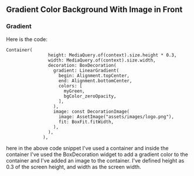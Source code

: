 ## Gradient Color Background With Image in Front

### Gradient

Here is the code:
```
Container(
                height: MediaQuery.of(context).size.height * 0.3,
                width: MediaQuery.of(context).size.width,
                decoration: BoxDecoration(
                  gradient: LinearGradient(
                    begin: Alignment.topCenter,
                    end: Alignment.bottomCenter,
                    colors: [
                      myGreen,
                      bgColor_zeroOpacity,
                    ],
                  ),
                  image: const DecorationImage(
                    image: AssetImage("assets/images/logo.png"),
                    fit: BoxFit.fitWidth,
                  ),
                ),
              ),
```
here in the above code snippet I've used a container and inside the container I've used the BoxDecoration widget to add a gradient color to the container and I've added an image to the container.
I've defined height as 0.3 of the screen height, and width as the screen width.